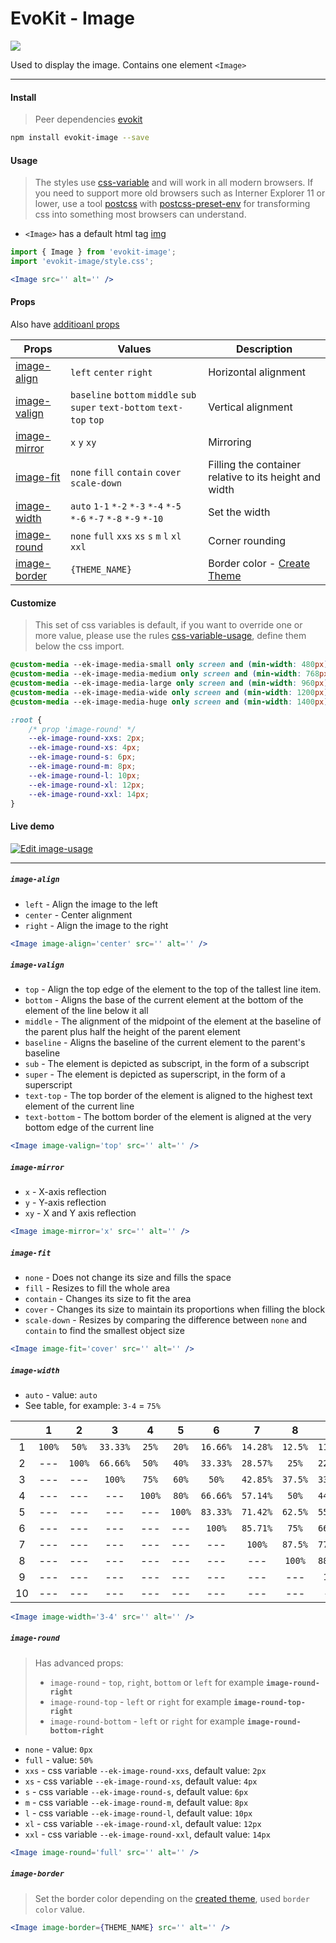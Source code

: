[evokit]: /packages/evokit/
[css-variable]: //caniuse.com/#feat=css-variables
[css-variable-usage]: //w3schools.com/css/css3_variables.asp
[html-tag-img]: //www.w3schools.com/tags/tag_img.asp
[postcss]: //postcss.org
[postcss-preset-env]: //preset-env.cssdb.org

[base_props]: docs/base/props
[create_theme]: docs/base/theme

[image-align]: #image-align
[image-valign]: #image-valign
[image-mirror]: #image-mirror
[image-fit]: #image-fit
[image-width]: #image-width
[image-round]: #image-round
[image-border]: #image-border

# EvoKit - Image

[![](https://img.shields.io/npm/v/evokit-image.svg)](https://www.npmjs.com/package/evokit-image)

Used to display the image. Contains one element `<Image>`

---

#### Install

> Peer dependencies [evokit]

```bash
npm install evokit-image --save
```

#### Usage

> The styles use [css-variable] and will work in all modern browsers. If you need to support more old browsers such as Interner Explorer 11 or lower, use a tool [postcss] with [postcss-preset-env] for transforming css into something most browsers can understand.

- `<Image>` has a default html tag [img][html-tag-img]

```jsx
import { Image } from 'evokit-image';
import 'evokit-image/style.css';

<Image src='' alt='' />

```

#### Props

Also have [additioanl props][base_props]

| Props | Values | Description |
|-------|--------|-------------|
| [image-align]  | `left` `center` `right` | Horizontal alignment |
| [image-valign] | `baseline` `bottom` `middle` `sub` `super` `text-bottom` `text-top` `top` | Vertical alignment |
| [image-mirror] | `x` `y` `xy` | Mirroring |
| [image-fit]    | `none` `fill` `contain` `cover` `scale-down` | Filling the container relative to its height and width |
| [image-width]  | `auto` `1-1` `*-2` `*-3` `*-4` `*-5` `*-6` `*-7` `*-8` `*-9` `*-10` | Set the width |
| [image-round]  | `none` `full` `xxs` `xs` `s` `m` `l` `xl` `xxl` | Corner rounding |
| [image-border] | `{THEME_NAME}` | Border color - [Create Theme][create_theme] |

#### Customize

> This set of css variables is default, if you want to override one or more value, please use the rules [css-variable-usage], define them below the css import.

```css
@custom-media --ek-image-media-small only screen and (min-width: 480px);
@custom-media --ek-image-media-medium only screen and (min-width: 768px);
@custom-media --ek-image-media-large only screen and (min-width: 960px);
@custom-media --ek-image-media-wide only screen and (min-width: 1200px);
@custom-media --ek-image-media-huge only screen and (min-width: 1400px);

:root {
    /* prop 'image-round' */
    --ek-image-round-xxs: 2px;
    --ek-image-round-xs: 4px;
    --ek-image-round-s: 6px;
    --ek-image-round-m: 8px;
    --ek-image-round-l: 10px;
    --ek-image-round-xl: 12px;
    --ek-image-round-xxl: 14px;
}
```

#### Live demo

[![Edit image-usage](https://codesandbox.io/static/img/play-codesandbox.svg)](https://codesandbox.io/embed/imageusage-7qyol?fontsize=14 ':include :type=iframe width=100% height=500px')

---

##### `image-align`

- `left` - Align the image to the left
- `center` - Center alignment
- `right` - Align the image to the right

```jsx
<Image image-align='center' src='' alt='' />
```

##### `image-valign`

- `top` - Align the top edge of the element to the top of the tallest line item.
- `bottom` - Aligns the base of the current element at the bottom of the element of the line below it all
- `middle` - The alignment of the midpoint of the element at the baseline of the parent plus half the height of the parent element
- `baseline` - Aligns the baseline of the current element to the parent's baseline
- `sub` - The element is depicted as subscript, in the form of a subscript
- `super` - The element is depicted as superscript, in the form of a superscript
- `text-top` - The top border of the element is aligned to the highest text element of the current line
- `text-bottom` - The bottom border of the element is aligned at the very bottom edge of the current line

```jsx
<Image image-valign='top' src='' alt='' />
```

##### `image-mirror`

- `x` - X-axis reflection
- `y` - Y-axis reflection
- `xy` - X and Y axis reflection

```jsx
<Image image-mirror='x' src='' alt='' />
```

##### `image-fit`

- `none` - Does not change its size and fills the space
- `fill` - Resizes to fill the whole area
- `contain` - Сhanges its size to fit the area
- `cover` - Сhanges its size to maintain its proportions when filling the block
- `scale-down` - Resizes by comparing the difference between `none` and` contain` to find the smallest object size

```jsx
<Image image-fit='cover' src='' alt='' />
```

##### `image-width`

- `auto` - value: `auto`
- See table, for example: `3-4` = `75%`

| |1|2|3|4|5|6|7|8|9|10|
|:-:|:-:|:-:|:-:|:-:|:-:|:-:|:-:|:-:|:-:|:-:|
|1|`100%`|`50%`|`33.33%`|`25%`|`20%`|`16.66%`|`14.28%`|`12.5%`|`11.11%`|`10%`|
|2|---|`100%`|`66.66%`|`50%`|`40%`|`33.33%`|`28.57%`|`25%`|`22.22%`|`20%`|
|3|---|---|`100%`|`75%`|`60%`|`50%`|`42.85%`|`37.5%`|`33.33%`|`30%`|
|4|---|---|---|`100%`|`80%`|`66.66%`|`57.14%`|`50%`|`44.44%`|`40%`|
|5|---|---|---|---|`100%`|`83.33%`|`71.42%`|`62.5%`|`55.55%`|`50%`|
|6|---|---|---|---|---|`100%`|`85.71%`|`75%`|`66.66%`|`60%`|
|7|---|---|---|---|---|---|`100%`|`87.5%`|`77.77%`|`70%`|
|8|---|---|---|---|---|---|---|`100%`|`88.88%`|`80%`|
|9|---|---|---|---|---|---|---|---|`100%`|`90%`|
|10|---|---|---|---|---|---|---|---|---|`100%`|

```jsx
<Image image-width='3-4' src='' alt='' />
```

##### `image-round`

> Has advanced props:
> - `image-round` - `top`, `right`, `bottom` or `left` for example **`image-round-right`**
> - `image-round-top` - `left` or `right` for example **`image-round-top-right`**
> - `image-round-bottom` - `left` or `right` for example **`image-round-bottom-right`**

- `none` - value: `0px`
- `full` - value: `50%`
- `xxs` - css variable `--ek-image-round-xxs`, default value: `2px`
- `xs` - css variable `--ek-image-round-xs`, default value: `4px`
- `s` - css variable `--ek-image-round-s`, default value: `6px`
- `m` - css variable `--ek-image-round-m`, default value: `8px`
- `l` - css variable `--ek-image-round-l`, default value: `10px`
- `xl` - css variable `--ek-image-round-xl`, default value: `12px`
- `xxl` - css variable `--ek-image-round-xxl`, default value: `14px`

```jsx
<Image image-round='full' src='' alt='' />
```

##### `image-border`

> Set the border color depending on the [created theme][create_theme], used `border color` value.

```jsx
<Image image-border={THEME_NAME} src='' alt='' />
```
